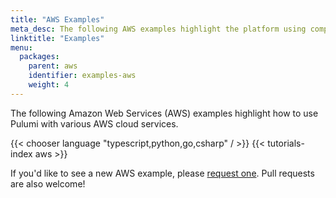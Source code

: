 ```yaml
---
title: "AWS Examples"
meta_desc: The following AWS examples highlight the platform using complete end-to-end scenarios.
linktitle: "Examples"
menu:
  packages:
    parent: aws
    identifier: examples-aws
    weight: 4
---
```


The following Amazon Web Services (AWS) examples highlight how to use Pulumi with various AWS cloud services.

{{< chooser language "typescript,python,go,csharp" / >}}
{{< tutorials-index aws >}}

If you'd like to see a new AWS example, please [request one](
https://github.com/pulumi/examples/issues/new?title=New%20AWS%20Example%20Request).
Pull requests are also welcome!